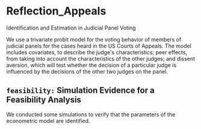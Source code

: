 # Reflection_Appeals

Identification and Estimation in Judicial Panel Voting

We use a trivariate probit model for the voting behavior of 
members of judicial panels for the cases heard in the US Courts of Appeals.
The model includes covariates, to describe the judge's characteristics; 
peer effects, from taking into account the characteristics of the other judges; 
and dissent aversion, which will test whether the decision of a particular judge 
is influenced by the decisions of the other two judges on the panel.

## ```feasibility:``` Simulation Evidence for a Feasibility Analysis

We conducted some simulations to verify that the 
parameters of the econometric model are identified. 


